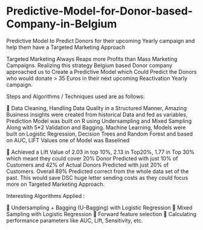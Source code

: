 # Predictive-Model-for-Donor-based-Company-in-Belgium
Predictive Model to Predict Donors for their upcoming Yearly campaign and help them have a Targeted Marketing Approach

Targeted Marketing Always Reaps more Profits than Mass Marketing Campaigns. Realizing this strategy Belgium based Donor company approached us to Create a Predictive Model which Could Predict the Donors who would donate > 35 Euros in their next upcoming Reactivation Yearly campaign. 

Steps and Algorithms / Techniques used are as follows:

	Data Cleaning, Handling Data Quality in a Structured Manner, Amazing Business insights were created from historical Data and fed as variables, Prediction Model was built on R using Undersampling and Mixed Sampling Along with 5*2 Validation and Bagging. Machine Learning, Models were built on Logistic Regression, Decision Trees and Random Forest and based on AUC, LIFT Values one of Model was Baselined

	Achieved a Lift Value of 2.03 in top 10%, 2.13 in Top20%, 1.77 in Top 30% which meant they could cover 20% Donor Predicted with just 10% of Customers and 42% of Actual Donors Predicted with just 20% of Customers. Overall 89% Predicted correct from the whole data set of the past. This would save DSC huge letter sending costs as they could focus more on Targeted Marketing Approach.

Interesting Algorithms Applied : 

	Undersampling + Bagging (U-Bagging) with Logistic Regression
	Mixed Sampling with Logistic Regression
	Forward feature selection
	Calculating performance parameters like AUC, Lift, Sensitivity, etc.
